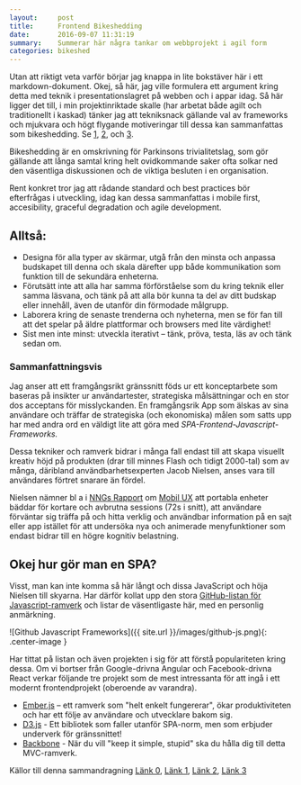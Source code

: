 ```yaml
---
layout:     post
title:      Frontend Bikeshedding
date:       2016-09-07 11:31:19
summary:    Summerar här några tankar om webbprojekt i agil form
categories: bikeshed
---
```

Utan att riktigt veta varför börjar jag knappa in lite bokstäver här i ett markdown-dokument.
Okej, så här, jag ville formulera ett argument kring detta med teknik i presentationslagret på webben och i appar idag. Så här ligger det till, i min projektinriktade skalle (har arbetat både agilt och traditionellt i kaskad) tänker jag att tekniksnack gällande val av frameworks och mjukvara och högt flygande motiveringar till dessa kan sammanfattas som bikeshedding. Se [1](https://sv.wiktionary.org/wiki/cykelst%C3%A4llsfr%C3%A5ga), [2](https://css-tricks.com/what-is-bikeshedding/), och [3](http://bikeshed.com/). 

Bikeshedding är en omskrivning för Parkinsons trivialitetslag, som gör gällande att långa samtal kring helt ovidkommande saker ofta solkar ned den väsentliga diskussionen och de viktiga besluten i en organisation.

Rent konkret tror jag att rådande standard och best practices bör efterfrågas i utveckling, idag kan dessa sammanfattas i mobile first, accesibility, graceful degradation och agile development. 

## Alltså: 

 * Designa för alla typer av skärmar, utgå från den minsta och anpassa budskapet till denna och skala därefter upp både kommunikation som funktion till de sekundära enheterna. 
 * Förutsätt inte att alla har samma förförståelse som du kring teknik eller samma läsvana, och tänk på att alla bör kunna ta del av ditt budskap eller innehåll, även de utanför din förmodade målgrupp. 
 * Laborera kring de senaste trenderna och nyheterna, men se för fan till att det spelar på äldre plattformar och browsers med lite värdighet!
 * Sist men inte minst: utveckla iterativt – tänk, pröva, testa, läs av och tänk sedan om.

### Sammanfattningsvis

Jag anser att ett framgångsrikt gränssnitt föds ur ett konceptarbete som baseras på insikter ur användartester, strategiska målsättningar och en stor dos acceptans för misslyckanden. En framgångsrik App som älskas av sina användare och träffar de strategiska (och ekonomiska) målen som satts upp har med andra ord en väldigt lite att göra med <em>SPA-Frontend-Javascript-Frameworks. </em>

Dessa tekniker och ramverk bidrar i många fall endast till att skapa visuellt kreativ höjd på produkten (drar till minnes Flash och tidigt 2000-tal) som av många, däribland användbarhetsexperten Jacob Nielsen, anses vara till användares förtret snarare än fördel. 

Nielsen nämner bl a i [NNGs Rapport](https://www.nngroup.com/reports/mobile-website-and-application-usability/) om [Mobil UX](https://www.nngroup.com/articles/mobile-ux/) att portabla enheter bäddar för kortare och avbrutna sessions (72s i snitt), att användare förväntar sig träffa på och hitta verklig och användbar information på en sajt eller app istället för att undersöka nya och animerade menyfunktioner som endast bidrar till en högre kognitiv belastning.


## Okej hur gör man en SPA?

Visst, man kan inte komma så här långt och dissa JavaScript och höja Nielsen till skyarna. Har därför kollat upp den stora [GitHub-listan för Javascript-ramverk](https://github.com/showcases/front-end-javascript-frameworks) och listar de väsentligaste här, med en personlig anmärkning.

![Github Javascript Frameworks]({{ site.url }}/images/github-js.png){: .center-image }

Har tittat på listan och även projekten i sig för att förstå populariteten kring dessa. Om vi bortser från Google-drivna Angular och Facebook-drivna React verkar följande tre projekt som de mest intressanta för att ingå i ett modernt frontendprojekt (oberoende av varandra).

* [Ember.js](http://emberjs.com/) – ett ramverk som "helt enkelt fungererar", ökar produktiviteten och har ett följe av användare och utvecklare bakom sig.
* [D3.js](https://d3js.org/) - Ett bibliotek som faller utanför SPA-norm, men som erbjuder underverk för gränssnittet!
* [Backbone](http://backbonejs.org/) - När du vill "keep it simple, stupid" ska du hålla dig till detta MVC-ramverk.



Källor till denna sammandragning [Länk 0](https://github.com/showcases/front-end-javascript-frameworks?s=stars), [Länk 1](http://noeticforce.com/best-Javascript-frameworks-for-single-page-modern-web-applications), [Länk 2](https://www.sitepoint.com/top-javascript-frameworks-libraries-tools-use/), [Länk 3](https://www.lullabot.com/articles/choosing-the-right-javascript-framework-for-the-job)